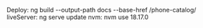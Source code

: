 Deploy: ng build --output-path docs --base-href /phone-catalog/
liveServer: ng serve
update nvm: nvm use 18.17.0

